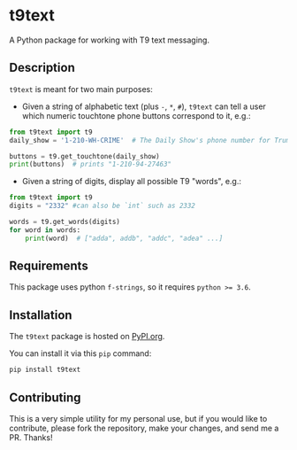 # t9text
A Python package for working with T9 text messaging.

## Description
`t9text` is meant for two main purposes:
- Given a string of alphabetic text (plus `-`, `*`, `#`), `t9text` can tell a user which numeric touchtone phone buttons correspond to it, e.g.:
```python
from t9text import t9
daily_show = '1-210-WH-CRIME'  # The Daily Show's phone number for Trump to confess his crimes to :-)

buttons = t9.get_touchtone(daily_show)
print(buttons)  # prints "1-210-94-27463"
```

- Given a string of digits, display all possible T9 "words", e.g.:
```python
from t9text import t9
digits = "2332" #can also be `int` such as 2332

words = t9.get_words(digits)
for word in words:
    print(word)  # ["adda", addb", "addc", "adea" ...]
```

## Requirements
This package uses python `f-strings`, so it requires `python >= 3.6`.

## Installation
The `t9text` package is hosted on [PyPI.org](https://pypi.org/project/t9text/).

You can install it via this `pip` command:
```bash
pip install t9text
```

## Contributing
This is a very simple utility for my personal use, but if you would like to contribute, please fork the repository, make your changes, and send me a PR. Thanks!
